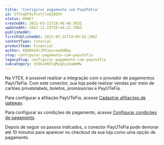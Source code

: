 ```yaml
---
title: 'Configurar pagamento com PayUTeFia'
id: 5fStqDY9zYCxYjlxbZ8QGV
status: DRAFT
createdAt: 2022-03-22T18:48:48.563Z
updatedAt: 2022-12-23T20:44:22.788Z
publishedAt: 
firstPublishedAt: 2022-03-22T19:09:43.286Z
contentType: tutorial
productTeam: Financial
author: 6DODK49lJPk3yvcoe6GB6g
slug: configurar-pagamento-com-payutefia
legacySlug: configurar-pagamento-com-payutefia
subcategory: 3tDGibM2tqMyqIyukqmmMw
---
```


Na VTEX, é possível realizar a integração com o provedor de pagamentos PayUTeFia. Com este conector, sua loja pode realizar vendas por meio de cartões privatelabels, boletos, promissórias e PayUTeFia.

Para configurar a afiliação PayUTeFia, acesse [Cadastrar afiliações de gateway](https://help.vtex.com/pt/tutorial/afiliacoes-de-gateway--tutorials_444#).

Para configurar as condições de pagamento, acesse [Configurar condições de pagamento](https://help.vtex.com/pt/tutorial/condicoes-de-pagamento#).

Depois de seguir os passos indicados, o conector PayUTeFia pode demorar até 10 minutos para aparecer no checkout da sua loja como uma opção de pagamento. 
